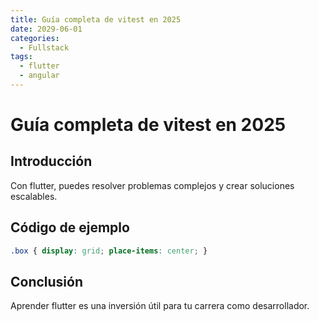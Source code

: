 ```yaml
---
title: Guía completa de vitest en 2025
date: 2029-06-01
categories:
  - Fullstack
tags:
  - flutter
  - angular
---
```


# Guía completa de vitest en 2025

## Introducción

Con flutter, puedes resolver problemas complejos y crear soluciones escalables.

## Código de ejemplo

```css
.box { display: grid; place-items: center; }
```

## Conclusión

Aprender flutter es una inversión útil para tu carrera como desarrollador.